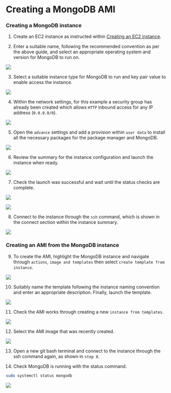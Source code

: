 # Creating a MongoDB AMI

### **Creating a MongoDB instance**

1. Create an EC2 instance as instructed within [Creating an EC2 instance](https://github.com/PutuJem/tech230_AWS/blob/main/creating_an_ec2_instance.md).

2. Enter a suitable name, following the recommended convention as per the above guide, and select an appropriate operating system and version for MongoDB to run on.

![](mongo_name.png)

3. Select a suitable instance type for MongoDB to run and key pair value to enable access the instance.

![](mongo_instance.png)

4. Within the network settings, for this example a security group has already been created which allows `HTTP` inbound access for any IP address (`0.0.0.0/0`).

![](mongo_sg.png)

5. Open the `advance` settings and add a provision within `user data` to install all the necessary packages for the package manager and MongoDB. 

![](mongo_user.png)

6. Review the summary for the instance configuration and launch the instance when ready.

![](mongo_launch.png)

7. Check the launch was successful and wait until the status checks are complete.

![](mongo_success.png)

![](mongo_run.png)

8. Connect to the instance through the `ssh` command, which is shown in the connect section within the instance summary.

![](mongo_ssh.png)

### **Creating an AMI from the MongoDB instance**

9. To create the AMI, highlight the MongoDB instance and navigate through `actions`, `image and templates` then select `create template from instance`.

![](mongo_template0.png)

10. Suitably name the template following the instance naming convention and enter an appropriate description. Finally, launch the template.

![](mongo_template.png)

11. Check the AMI works through creating a new `instance from templates`.

![](mongo_launchtemplate.png)

12. Select the AMI image that was recently created.

![](mongo_launchtemplate2.png)

13. Open a new git bash terminal and connect to the instance through the ssh command again, as shown in `step 8`.

14. Check MongoDB is running with the status command.

```bash
sudo systemctl status mongodb
```

![](mongo_active.png)